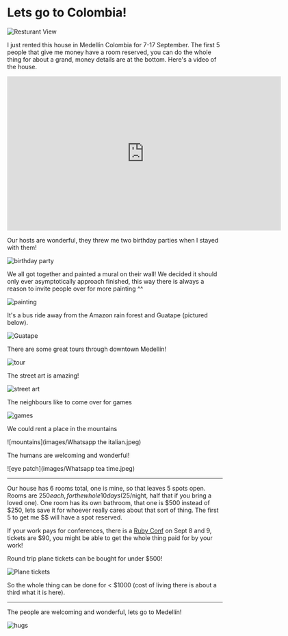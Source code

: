 Lets go to Colombia!
====================

![Resturant View](images/resturant-view.png)

I just rented this house in Medellín Colombia for 7-17 September.
The first 5 people that give me money have a room reserved,
you can do the whole thing for about a grand, money details are at the bottom.
Here's a video of the house.

<iframe src="https://player.vimeo.com/video/215443045" width="640" height="360" frameborder="0" webkitallowfullscreen mozallowfullscreen allowfullscreen></iframe>

Our hosts are wonderful, they threw me two birthday parties when I stayed with them!

![birthday party](images/birthday.png)

We all got together and painted a mural on their wall! We decided it should only ever asymptotically approach finished, this way there is always a reason to invite people over for more painting ^^

![painting](images/painting.jpg)

It's a bus ride away from the Amazon rain forest and Guatape (pictured below).

![Guatape](images/guatape.png)

There are some great tours through downtown Medellín!

![tour](images/architecture.png)

The street art is amazing!

![street art](images/street-art.jpg)

The neighbours like to come over for games

![games](images/cards.png)

We could rent a place in the mountains

![mountains](images/Whatsapp the italian.jpeg)

The humans are welcoming and wonderful!

![eye patch](images/Whatsapp tea time.jpeg)

---

Our house has 6 rooms total, one is mine, so that leaves 5 spots open. Rooms are $250 each, for the whole 10 days ($25/night, half that if you bring a loved one). One room has its own bathroom, that one is $500 instead of $250, lets save it for whoever really cares about that sort of thing. The first 5 to get me $$ will have a spot reserved.

If your work pays for conferences, there is a [Ruby Conf](http://www.rubyconf.co/) on Sept 8 and 9, tickets are $90, you might be able to get the whole thing paid for by your work!

Round trip plane tickets can be bought for under $500!

![Plane tickets](images/flights2.png)

So the whole thing can be done for < $1000 (cost of living there is about a third what it is here).

---

The people are welcoming and wonderful, lets go to Medellín!

![hugs](images/mohitos-and-hugs.png)
